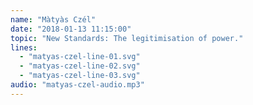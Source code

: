 ```yaml
---
name: "Màtyàs Czél"
date: "2018-01-13 11:15:00"
topic: "New Standards: The legitimisation of power."
lines: 
  - "matyas-czel-line-01.svg"
  - "matyas-czel-line-02.svg"
  - "matyas-czel-line-03.svg"
audio: "matyas-czel-audio.mp3"
---
```

